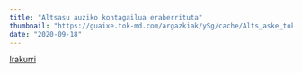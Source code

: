 ```yaml
---
title: "Altsasu auziko kontagailua eraberrituta"
thumbnail: "https://guaixe.tok-md.com/argazkiak/ySg/cache/Alts_aske_tokikom_735x413.jpg"
date: "2020-09-18"
---
```

[Irakurri](https://guaixe.eus/altsasu/1600356017374-altsasu-auziko-kontagailua-eraberrituta)
